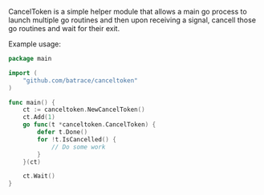 CancelToken is a simple helper module that allows a main go process to launch multiple go routines and then upon receiving a signal, cancell those go routines and wait for their exit.

Example usage:

```go
package main

import (
	"github.com/batrace/canceltoken"
)

func main() {
	ct := canceltoken.NewCancelToken()
	ct.Add(1)
	go func(t *canceltoken.CancelToken) {
		defer t.Done()
		for !t.IsCancelled() {
			// Do some work
		}
	}(ct)

	ct.Wait()
}
```